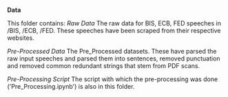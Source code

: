 **Data**

This folder contains: 
*Raw Data*
The raw data for BIS, ECB, FED speeches in /BIS, /ECB, /FED. These speeches have been scraped from their respective websites. 

*Pre-Processed Data*
The Pre_Processed datasets. These have parsed the raw input speeches and parsed them into sentences, removed punctuation and removed common redundant strings that stem from PDF scans.

*Pre-Processing Script*
The script with which the pre-processing was done ('Pre_Processing.ipynb') is also in this folder. 
